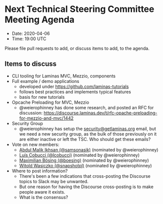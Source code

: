 # Next Technical Steering Committee Meeting Agenda

- Date: 2020-04-06
- Time: 19:00 UTC

Please file pull requests to add, or discuss items to add, to the agenda.


## Items to discuss

- CLI tooling for Laminas MVC, Mezzio, components
- Full example / demo applications
  - developed under https://github.com/laminas-tutorials
  - follows best practices and implements typical features
  - basis for new tutorials
- Opcache Preloading for MVC, Mezzio
  - @weierophinney has done some research, and posted an RFC for discussion:
    https://discourse.laminas.dev/t/rfc-opache-preloading-for-mezzio-and-mvc/1442
- Security Group
  - @weierophinney has setup the security@getlaminas.org email, but we need a
    new security group, as the bulk of those previously on it are either inactive
    or left the TSC. Who should get these emails?
- Vote on new members:
  - [Abdul Malik Ikhsan (@samsonasik)](https://github.com/samsonasik) (nominated by @weierophinney)
  - [Luís Cobucci (@lcobucci)](https://github.com/lcobucci) (nominated by @weierophinney)
  - [Maximilian Bösing (@boesing)](https://github.com/boesing) (nominated by @weierophinney)
  - [Witold Wasiczko (@snapshotpl)](https://github.com/snapshotpl) (nominated by @weierophinney)
- Where to post information?
  - There's been a few indications that cross-posting the Discourse topics to
    Slack may be unwanted.
  - But one reason for having the Discourse cross-posting is to make people
    aware it exists.
  - What is the consensus?
